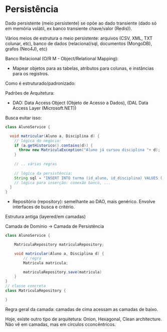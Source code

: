 # Persistência

Dado persistente (meio persistente) se opõe ao dado transiente (dado só em memória volátil, ex banco transiente chave/valor (Redis)).

Vários meios de estrutura o meio persistente: arquivos (CSV, XML, TXT colunar, etc), banco de dados (relacional/sql, documentos (MongoDB), grafos (Neo4J), etc)

Banco Relacional (O/R M - Object/Relational Mapping):
- Mapear objetos para as tabelas, atributos para colunas,
e instâncias para os registros.

Como é estruturado/padronizado:

Padrões de Arquitetura:
- DAO: Data Access Object (Objeto de Acesso a Dados), (DAL Data Access Layer (Microsoft.NET))

Busca evitar isso:

```java
class AlunoService {

  void matricular(Aluno a, Disciplina d) {
    // lógica do negócio:
    if (a.getHistorico().contains(d)) {
      throw new MatriculaException("Aluno já cursou disciplina "+ d);
    }
    
    // .. várias regras
    
    // lógica da persistência:
    String sql = "INSERT INTO turma (id_aluno, id_disciplina) VALUES (...";
    // lógica para inserção: conexão banco, ...
  }
}
```

- Repositório (repository): semelhante ao DAO, mais genérico. Envolve interfaces de busca e critério.


Estrutura antiga (layered/em camadas)

Camada de Domínio -> Camada de Persistência

```java
class AlunoService {

    MatriculaRepository matriculaRepository;

    void matricular(Aluno a, Disciplina d) {
        // regra
        Matricula matricula; 

        matriculaRepository.save(matricula)
    }
}
// classe concreta
class MatriculaRepository {

}
```

Regra geral da camada: camadas de cima acessam as camadas de baixo.

Hoje, existe outro tipo de arquitetura: Onion, Hexagonal, Clean architecture. Não vê em camadas, mas em círculos cconcêntricos.


